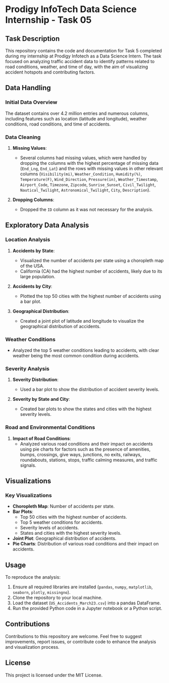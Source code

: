 # Prodigy InfoTech Data Science Internship - Task 05

## Task Description
This repository contains the code and documentation for Task 5 completed during my internship at Prodigy Infotech as a Data Science Intern. The task focused on analyzing traffic accident data to identify patterns related to road conditions, weather, and time of day, with the aim of visualizing accident hotspots and contributing factors.

## Data Handling
### Initial Data Overview
The dataset contains over 4.2 million entries and numerous columns, including features such as location (latitude and longitude), weather conditions, road conditions, and time of accidents.

### Data Cleaning
1. **Missing Values**: 
   - Several columns had missing values, which were handled by dropping the columns with the highest percentage of missing data (`End_Lng`, `End_Lat`) and the rows with missing values in other relevant columns (`Visibility(mi)`, `Weather_Condition`, `Humidity(%)`, `Temperature(F)`, `Wind_Direction`, `Pressure(in)`, `Weather_Timestamp`, `Airport_Code`, `Timezone`, `Zipcode`, `Sunrise_Sunset`, `Civil_Twilight`, `Nautical_Twilight`, `Astronomical_Twilight`, `City`, `Description`).

2. **Dropping Columns**: 
   - Dropped the `ID` column as it was not necessary for the analysis.

## Exploratory Data Analysis
### Location Analysis
1. **Accidents by State**: 
   - Visualized the number of accidents per state using a choropleth map of the USA.
   - California (CA) had the highest number of accidents, likely due to its large population.

2. **Accidents by City**: 
   - Plotted the top 50 cities with the highest number of accidents using a bar plot.

3. **Geographical Distribution**: 
   - Created a joint plot of latitude and longitude to visualize the geographical distribution of accidents.

### Weather Conditions
- Analyzed the top 5 weather conditions leading to accidents, with clear weather being the most common condition during accidents.

### Severity Analysis
1. **Severity Distribution**: 
   - Used a bar plot to show the distribution of accident severity levels.
   
2. **Severity by State and City**: 
   - Created bar plots to show the states and cities with the highest severity levels.

### Road and Environmental Conditions
1. **Impact of Road Conditions**: 
   - Analyzed various road conditions and their impact on accidents using pie charts for factors such as the presence of amenities, bumps, crossings, give ways, junctions, no exits, railways, roundabouts, stations, stops, traffic calming measures, and traffic signals.

## Visualizations
### Key Visualizations
- **Choropleth Map**: Number of accidents per state.
- **Bar Plots**: 
  - Top 50 cities with the highest number of accidents.
  - Top 5 weather conditions for accidents.
  - Severity levels of accidents.
  - States and cities with the highest severity levels.
- **Joint Plot**: Geographical distribution of accidents.
- **Pie Charts**: Distribution of various road conditions and their impact on accidents.

## Usage
To reproduce the analysis:
1. Ensure all required libraries are installed (`pandas`, `numpy`, `matplotlib`, `seaborn`, `plotly`, `missingno`).
2. Clone the repository to your local machine.
3. Load the dataset (`US_Accidents_March23.csv`) into a pandas DataFrame.
4. Run the provided Python code in a Jupyter notebook or a Python script.

## Contributions
Contributions to this repository are welcome. Feel free to suggest improvements, report issues, or contribute code to enhance the analysis and visualization process.

## License
This project is licensed under the MIT License.
```
